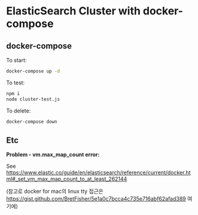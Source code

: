 # ElasticSearch Cluster with docker-compose

## docker-compose

To start:

```bash
docker-compose up -d
```

To test:

```bash
npm i
node cluster-test.js
```

To delete:

```bash
docker-compose down
```

## Etc

**Problem - vm.max_map_count error:**

See <https://www.elastic.co/guide/en/elasticsearch/reference/current/docker.html#_set_vm_max_map_count_to_at_least_262144>

(참고로 docker for mac의 linux tty 접근은 <https://gist.github.com/BretFisher/5e1a0c7bcca4c735e716abf62afad389> 여기에)
